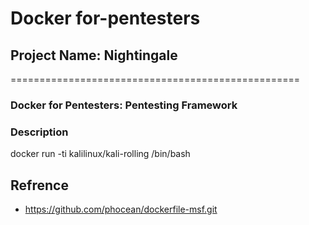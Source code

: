 # Docker for-pentesters
## Project Name: Nightingale
==================================================
### Docker for Pentesters: Pentesting Framework 

### Description

docker run -ti kalilinux/kali-rolling /bin/bash



## Refrence 
- https://github.com/phocean/dockerfile-msf.git